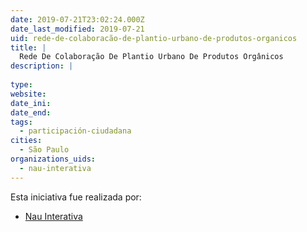 ```yaml
---
date: 2019-07-21T23:02:24.000Z
date_last_modified: 2019-07-21
uid: rede-de-colaboracão-de-plantio-urbano-de-produtos-organicos
title: |
  Rede De Colaboração De Plantio Urbano De Produtos Orgânicos
description: |
  
type: 
website: 
date_ini: 
date_end: 
tags:
  - participación-ciudadana
cities: 
  - São Paulo
organizations_uids:
  - nau-interativa
---
```


Esta iniciativa fue realizada por:

- [Nau Interativa](/organizaciones/nau-interativa)
